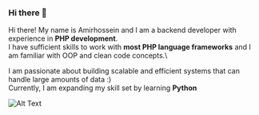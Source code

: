 ### Hi there 👋
Hi there! My name is Amirhossein and I am a backend developer with experience in **PHP development**.\
I have sufficient skills to work with **most PHP language frameworks** and I am familiar with OOP and clean code concepts.\


I am passionate about building scalable and efficient systems that can handle large amounts of data :)\
Currently, I am expanding my skill set by learning **Python**

![Alt Text](https://media.giphy.com/media/vFKqnCdLPNOKc/giphy.gif)

<!--
Here are some ideas to get you started:

- 🔭 I’m currently working on ...
- 🌱 I’m currently learning ...
- 👯 I’m looking to collaborate on ...
- 🤔 I’m looking for help with ...
- 💬 Ask me about ...
- 📫 How to reach me: ...
- 😄 Pronouns: ...
- ⚡ Fun fact: ...
-->
